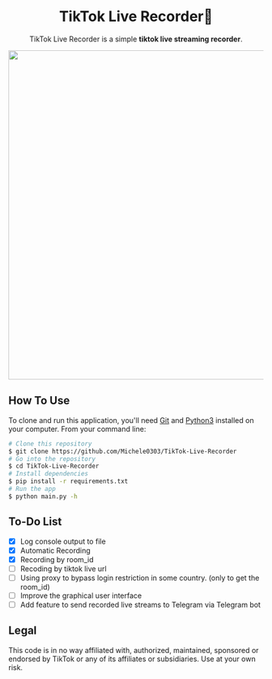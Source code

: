 <div align="center">

# TikTok Live Recorder🎥

TikTok Live Recorder is a simple **tiktok live streaming recorder**.

<img src="/assets/sample.png" width="650px">
</div>

<!--
## Requirements
<a href="https://streamlink.github.io/install.html">Install StreamLink</a>
-->

## How To Use
  
To clone and run this application, you'll need [Git](https://git-scm.com) and [Python3](https://www.python.org/downloads/) installed on your computer. From your command line:

```bash
# Clone this repository
$ git clone https://github.com/Michele0303/TikTok-Live-Recorder
# Go into the repository
$ cd TikTok-Live-Recorder
# Install dependencies
$ pip install -r requirements.txt
# Run the app
$ python main.py -h
```

## To-Do List
- [x] Log console output to file
- [x] Automatic Recording
- [x] Recording by room_id
- [ ] Recoding by tiktok live url
- [ ] Using proxy to bypass login restriction in some country. (only to get the room_id)
- [ ] Improve the graphical user interface
- [ ] Add feature to send recorded live streams to Telegram via Telegram bot

## Legal
This code is in no way affiliated with, authorized, maintained, sponsored or endorsed by TikTok or any of its affiliates or subsidiaries. Use at your own risk.

